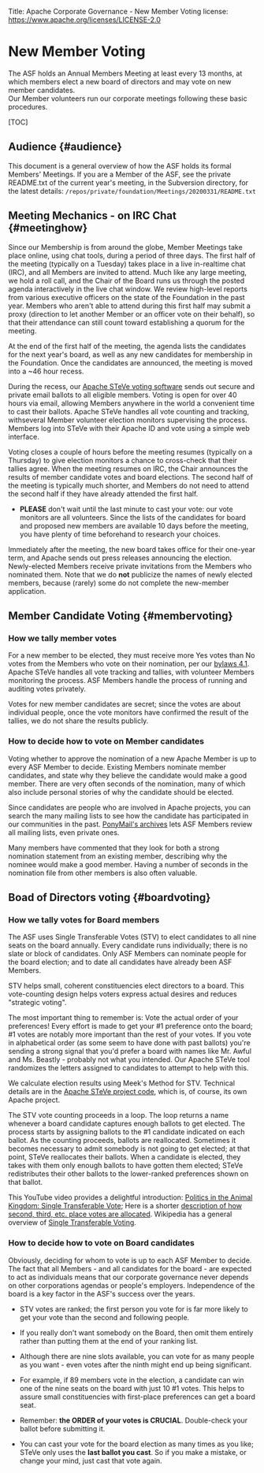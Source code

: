 Title:     Apache Corporate Governance - New Member Voting
license: https://www.apache.org/licenses/LICENSE-2.0

# New Member Voting

The ASF holds an Annual Members Meeting at least every 13 months, at which members elect a new board of directors and may vote on new member candidates.  
Our Member volunteers run our corporate meetings following these basic procedures.

[TOC]

## Audience  {#audience}

This document is a general overview of how the ASF holds its formal Members' Meetings.  If you are a Member of the ASF, see the private README.txt of the current year's meeting, in the Subversion directory, for the latest details:
    `/repos/private/foundation/Meetings/20200331/README.txt`

## Meeting Mechanics - on IRC Chat  {#meetinghow}

Since our Membership is from around the globe, Member Meetings take place online, using chat tools, during a period of three days.  The first half of the meeting (typically on a Tuesday) takes place in a live in-realtime chat (IRC), and all Members are invited to attend.  Much like any large meeting, we hold a roll call, and the Chair of the Board runs us through the posted agenda interactively in the live chat window. We review high-level reports from various executive officers on the state of the Foundation in the past year.  Members who aren't able to attend during this first half may submit a proxy (direction to let another Member or an officer vote on their behalf), so that their attendance can still count toward establishing a quorum for the meeting.

At the end of the first half of the meeting, the agenda lists the candidates for the next year's board, as well as any new candidates for membership in the Foundation.  Once the candidates are announced, the meeting is moved into a ~46 hour recess.

During the recess, our [Apache STeVe voting software](https://steve.apache.org/) sends out secure and private email ballots to all eligible members. Voting is open for over 40 hours via email, allowing Members anywhere in the world a convenient time to cast their ballots. Apache STeVe handles all vote counting and tracking, withseveral Member volunteer election monitors supervising the process.  Members log into STeVe with their Apache ID and vote using a simple web interface.

Voting closes a couple of hours before the meeting resumes (typically on a Thursday) to give election monitors a chance to cross-check that their tallies agree.  When the meeting resumes on IRC, the Chair announces the results of member candidate votes and board elections. The second half of the meeting is typically much shorter, and Members do not need to attend the second half if they have already attended the first half.

- **PLEASE** don't wait until the last minute to cast your vote: our vote monitors are all volunteers.  Since the lists of the candidates for board and proposed new members are available 10 days before the meeting, you have plenty of time beforehand to research your choices.


Immediately after the meeting, the new board takes office for their one-year term, and Apache sends out press releases announcing the election. Newly-elected Members receive private invitations from the Members who nominated them.  Note that we do **not** publicize the names of newly elected members, because (rarely) some do not complete the new-member application.

## Member Candidate Voting  {#membervoting}

### How we tally member votes

For a new member to be elected, they must receive more Yes votes than No votes from the Members who vote on their nomination, per our [bylaws 4.1][1].  Apache STeVe handles all vote tracking and tallies, with volunteer Members monitoring the process.  ASF Members handle the process of running and auditing votes privately.

Votes for new member candidates are secret; since the votes are about individual people, once the vote monitors have confirmed the result of the tallies, we do not share the results publicly.

### How to decide how to vote on Member candidates

Voting whether to approve the nomination of a new Apache Member is up to every ASF Member to decide.  Existing Members nominate member candidates, and state why they believe the candidate would make a good member.  There are very often seconds of the nomination, many of which also include personal stories of why the candidate should be elected.

Since candidates are people who are involved in Apache projects, you can search the many mailing lists to see how the candidate has participated in our communities in the past.  [PonyMail's archives](https://lists.apache.org/) lets ASF Members review all mailing lists, even private ones.

Many members have commented that they look for both a strong nomination statement from an existing member, describing why the nominee would make a good member. Having a number of seconds in the nomination file from other members is also often valuable.

## Boad of Directors voting  {#boardvoting}

### How we tally votes for Board members

The ASF uses Single Transferable Votes (STV) to elect candidates to all nine seats on the board annually.  Every candidate runs individually; there is no slate or block of candidates.  Only ASF Members can nominate people for the board election; and to date all candidates have already been ASF Members.

STV helps small, coherent constituencies elect directors to a board. This vote-counting design helps voters express actual desires and reduces "strategic voting". 

The most important thing to remember is: Vote the actual order of your preferences! Every effort is made to get your #1 preference onto the board; #1 votes are notably more important than the rest of your votes. If you vote in alphabetical order (as some seem to have done with past ballots) you're sending a strong signal that you'd prefer a board with names like Mr. Awful and Ms. Beastly - probably not what you intended. Our Apache STeVe tool randomizes the letters assigned to candidates to attempt to help with this.

We calculate election results using Meek's Method for STV.  Technical details are in the [Apache STeVe project code](https://github.com/apache/steve), which is, of course, its own Apache project.

The STV vote counting proceeds in a loop. The loop returns a name whenever a board candidate captures enough ballots to get elected. The process starts by assigning ballots to the #1 candidate indicated on each ballot. As the counting proceeds, ballots are reallocated. Sometimes it becomes necessary to admit somebody is not going to get elected; at that point, STeVe reallocates their ballots. When a candidate is elected, they takes with them only enough ballots to have gotten them elected; STeVe redistributes their other ballots to the lower-ranked preferences shown on that ballot.

This YouTube video provides a delightful introduction: <a href="https://www.youtube.com/watch?v=l8XOZJkozfI" target="_blank">Politics in the Animal Kingdom: Single Transferable Vote</a>; Here is a shorter <a href="https://youtu.be/Ac9070OIMUg" target="_blank">description of how second, third, etc. place votes are allocated</a>.  Wikipedia has a general overview of <a href="http://en.wikipedia.org/wiki/Single_Transferable_Vote" target="_blank">Single Transferable Voting</a>.

### How to decide how to vote on Board candidates

Obviously, deciding for whom to vote is up to each ASF Member to decide.  The fact that all Members - and all candidates for the board - are expected to act as individuals means that our corporate governance never depends on other corporations agendas or people's employers.  Independence of the board is a key factor in the ASF's success over the years.

- STV votes are ranked; the first person you vote for is far more likely to get your vote than the second and following people.
- If you really don't want somebody on the Board, then omit them entirely rather than putting them at the end of your ranking list.
- Although there are nine slots available, you can vote for as many people as you want - even votes after the ninth might end up being significant.
- For example, if 89 members vote in the election, a candidate can win one of the nine seats on the board with just 10 #1 votes. This helps to assure small constituencies with first-place preferences can get a board seat.
- Remember: **the ORDER of your votes is CRUCIAL**.  Double-check your ballot before submitting it.
- You can cast your vote for the board election as many times as you like; STeVe only uses the **last ballot you cast**.  So if you make a mistake, or change your mind, just cast that vote again.


  [1]: https://www.apache.org/foundation/bylaws.html#4.1
